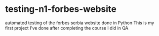 # testing-n1-forbes-website
automated testing of the forbes serbia website done in Python
This is my first project I've done after completing the course I did in QA
